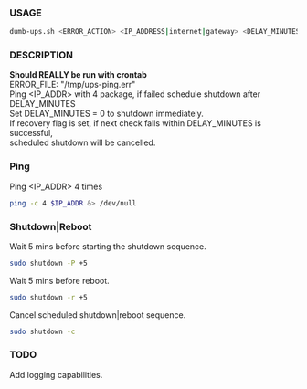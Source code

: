 ### USAGE
```bash
dumb-ups.sh <ERROR_ACTION> <IP_ADDRESS|internet|gateway> <DELAY_MINUTES> <RECOVERY_FLAG>
```

### DESCRIPTION
**Should REALLY be run with crontab** <br/>
ERROR_FILE: "/tmp/ups-ping.err" <br/>
Ping <IP_ADDR> with 4 package, if failed schedule shutdown after DELAY_MINUTES <br/>
Set DELAY_MINUTES = 0 to shutdown immediately. <br/>
If recovery flag is set, if next check falls within DELAY_MINUTES is successful, <br/>
scheduled shutdown will be cancelled. <br/>

### Ping
Ping <IP_ADDR> 4 times
```bash
ping -c 4 $IP_ADDR &> /dev/null
```

### Shutdown|Reboot
Wait 5 mins before starting the shutdown sequence.
```bash
sudo shutdown -P +5
```
Wait 5 mins before reboot.
```bash
sudo shutdown -r +5
```
Cancel scheduled shutdown|reboot sequence.
```bash
sudo shutdown -c
```

### TODO
Add logging capabilities.
